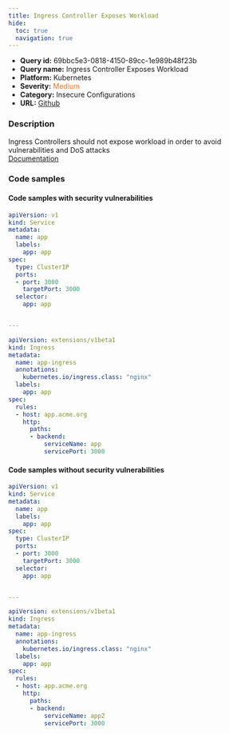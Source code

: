 ```yaml
---
title: Ingress Controller Exposes Workload
hide:
  toc: true
  navigation: true
---
```


<style>
  .highlight .hll {
    background-color: #ff171742;
  }
  .md-content {
    max-width: 1100px;
    margin: 0 auto;
  }
</style>

-   **Query id:** 69bbc5e3-0818-4150-89cc-1e989b48f23b
-   **Query name:** Ingress Controller Exposes Workload
-   **Platform:** Kubernetes
-   **Severity:** <span style="color:#ff7213">Medium</span>
-   **Category:** Insecure Configurations
-   **URL:** [Github](https://github.com/Checkmarx/kics/tree/master/assets/queries/k8s/ingress_controller_exposes_workload)

### Description
Ingress Controllers should not expose workload in order to avoid vulnerabilities and DoS attacks<br>
[Documentation](https://kubernetes.io/docs/concepts/services-networking/ingress-controllers/)

### Code samples
#### Code samples with security vulnerabilities
```yaml title="Positive test num. 1 - yaml file" hl_lines="31"
apiVersion: v1
kind: Service
metadata:
  name: app
  labels:
    app: app
spec:
  type: ClusterIP
  ports:
  - port: 3000
    targetPort: 3000
  selector:
    app: app


---

apiVersion: extensions/v1beta1
kind: Ingress
metadata:
  name: app-ingress
  annotations:
    kubernetes.io/ingress.class: "nginx"
  labels:
    app: app
spec:
  rules:
  - host: app.acme.org
    http:
      paths:
      - backend:
          serviceName: app
          servicePort: 3000

```


#### Code samples without security vulnerabilities
```yaml title="Negative test num. 1 - yaml file"
apiVersion: v1
kind: Service
metadata:
  name: app
  labels:
    app: app
spec:
  type: ClusterIP
  ports:
  - port: 3000
    targetPort: 3000
  selector:
    app: app


---

apiVersion: extensions/v1beta1
kind: Ingress
metadata:
  name: app-ingress
  annotations:
    kubernetes.io/ingress.class: "nginx"
  labels:
    app: app
spec:
  rules:
  - host: app.acme.org
    http:
      paths:
      - backend:
          serviceName: app2
          servicePort: 3000

```
